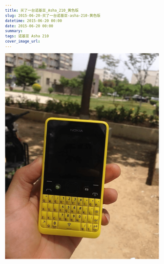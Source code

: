 ```yaml
---
title: 买了一台诺基亚_Asha_210_黄色版
slug: 2015-06-20-买了一台诺基亚-asha-210-黄色版
datetime: 2015-06-20 00:00
date: 2015-06-20 00:00
summary: 
tags: 诺基亚 Asha 210
cover_image_url: 
---
```

![87833-qjiq6fcc28.png](../assets/2019/09/3710930847.png)